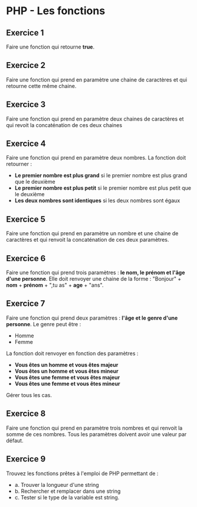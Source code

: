 # PHP - Les fonctions
## Exercice 1
Faire une fonction qui retourne **true**.

## Exercice 2
Faire une fonction qui prend en paramètre une chaine de caractères et qui retourne cette même chaine.

## Exercice 3
Faire une fonction qui prend en paramètre deux chaines de caractères et qui revoit la concaténation de ces deux chaines

## Exercice 4
Faire une fonction qui prend en paramètre deux nombres. La fonction doit retourner :
- **Le premier nombre est plus grand** si le premier nombre est plus grand que le deuxième
- **Le premier nombre est plus petit** si le premier nombre est plus petit que le deuxième
- **Les deux nombres sont identiques** si les deux nombres sont égaux

## Exercice 5
Faire une fonction qui prend en paramètre un nombre et une chaine de caractères et qui renvoit la concaténation de ces deux paramètres.

## Exercice 6
Faire une fonction qui prend trois paramètres : **le nom, le prénom et l'âge d'une personne**. Elle doit renvoyer une chaine de la forme :
"Bonjour" + **nom** + **prénom** + ",tu as" + **age** + "ans".

## Exercice 7
Faire une fonction qui prend deux paramètres : **l'âge et le genre d'une personne**. Le genre peut être :
- Homme
- Femme

La fonction doit renvoyer en fonction des paramètres :
- **Vous êtes un homme et vous êtes majeur**
- **Vous êtes un homme et vous êtes mineur**
- **Vous êtes une femme et vous êtes majeur**
- **Vous êtes une femme et vous êtes mineur**

Gérer tous les cas.

## Exercice 8
Faire une fonction qui prend en paramètre trois nombres et qui renvoit la somme de ces nombres.
Tous les paramètres doivent avoir une valeur par défaut.

## Exercice 9

Trouvez les fonctions prêtes à l'emploi de PHP permettant de :
- a. Trouver la longueur d'une string
- b. Rechercher et remplacer dans une string
- c. Tester si le type de la variable est string.

